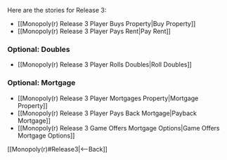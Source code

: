 Here are the stories for Release 3:
* [[Monopoly(r) Release 3 Player Buys Property|Buy Property]]
* [[Monopoly(r) Release 3 Player Pays Rent|Pay Rent]]

### Optional: Doubles
* [[Monopoly(r) Release 3 Player Rolls Doubles|Roll Doubles]]

### Optional: Mortgage
* [[Monopoly(r) Release 3 Player Mortgages Property|Mortgage Property]]
* [[Monopoly(r) Release 3 Player Pays Back Mortgage|Payback Mortgage]]
* [[Monopoly(r) Release 3 Game Offers Mortgage Options|Game Offers Mortgage Options]]

[[Monopoly(r)#Release3|<--Back]]